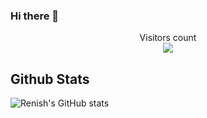 ### Hi there 👋

<!--
**renishsurani/renishsurani** is a ✨ _special_ ✨ repository because its `README.md` (this file) appears on your GitHub profile.

Here are some ideas to get you started:

- 🔭 I’m currently working on ...
- 🌱 I’m currently learning ...
- 👯 I’m looking to collaborate on ...
- 🤔 I’m looking for help with ...
- 💬 Ask me about ...
- 📫 How to reach me: ...
- 😄 Pronouns: ...
- ⚡ Fun fact: ...
-->

<p align="center"> 
  Visitors count<br>
  <img src="https://profile-counter.glitch.me/renishsurani/count.svg" />
</p>

## Github Stats
![Renish's GitHub stats](https://github-readme-stats.vercel.app/api?username=renishsurani&show_icons=true&theme=radical)
